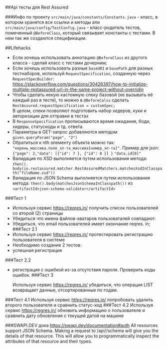 ##Арі тесты для Rest Assured 

###Инфо по проекту
`src/main/java/constants/Constants.java` - класс, в котором хранятся все ссылки и методы апи
`src/main/java/config/TestConfig.java` - класс-родитель тестов, помеченный `@BeforeClass`, который связывает константы с тестами. В нем так же создаются спецификации.

##Lifehacks
- Если хочешь использовать аннотацию `@BeforeClass` из другого класса - сделай класс с тестами дочерним;
- Если хочешь использовать разные `baseURI` и `basePath` для разных тестнаборов, используй `RequestSpecification`,  созданную через `RequestSpecBuilder`: https://stackoverflow.com/questions/30426397/how-to-initialize-multiple-restassured-url-in-the-same-project-without-overridin
- Чтобы сделать некую кастомную спеку базовой (не вызывать её каждый раз в тесте), то можно в `@BeforeCalss` сделать `RestAssured.requestSpecification = customSpec;`\
  В целом, спеки позволяют подготовить набор хедеров, куки и авторизации для отправки в тестах
- В `ResponseSpecification` прописываются время ожидания, боди, хидеры, статускоды и тд. ответа.
- Параметры в GET-запрос добавляются методом `given.queryParam("page", "2")`
- Обратиться к nth элементу объекта можно так: `"корень_массива.поле_эл-та_массива[номер_эл-та]"`. Пример для json:
  `{"page": 2,"data": [{"id": 7 }, {"id": 8 }] }` `"data.id[0]"`
- Валидация по XSD выполняется путем использования метода: `then().
  body(io.restassured.matcher.RestAssuredMatchers.matchesXsdInClasspath("fileName.xsd"))`
- Валидация по JSON Schema выполняется путем использования метода: `then().body(matchesJsonSchemaInClasspath())` из `<artifactId>json-schema-validator</artifactId>`



###Тест 1
- Используя сервис https://reqres.in/ получить список пользователей со второй (2) страницы
- Убедиться что имена файлов-аватаров пользоваталей совпадают:
- Убедиться, что email пользователей имеет окончание reqres. in;
###Тест 2.1
- Используя сервис https://reqres.in/ протестировать регистрацию пользователя в системе
- Необходимо создание 2 тестов:
- успешная регистрация

###Тест 2.2
- регистрация с ошибкой из-за отсутствия пароля. Проверить коды ошибок.
###Тест 3
  
  Используя сервис https://regres.in/ убедиться, что операция LIST<RESOURCE> возвращает данные, отсортированные по годам.
  
###Тест 4.1
Используя сервис https://reqres.in/ попробовать удалить второго пользователя и сравнить статус-код
###Тест 4.2
Используя сервис https://regres.in/ обновить информацию о пользователе и сравнить дату обновления с текущей датой на машине




###SWAPI.DEV
дока https://swapi.dev/documentation#auth
All resources support JSON Schema. Making a request to /api/<resource>/schema will give 
you the details of that resource. This will allow you to programmatically inspect 
the attributes of that resource and their types.